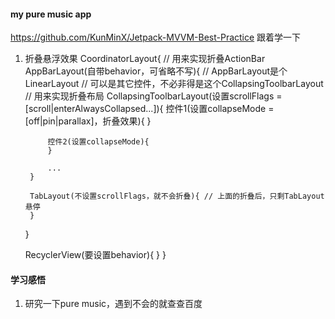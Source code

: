 #### my pure music app
https://github.com/KunMinX/Jetpack-MVVM-Best-Practice
跟着学一下



1. 折叠悬浮效果
CoordinatorLayout{
    // 用来实现折叠ActionBar
    AppBarLayout(自带behavior，可省略不写){ // AppBarLayout是个LinearLayout
        // 可以是其它控件，不必非得是这个CollapsingToolbarLayout
        // 用来实现折叠布局
        CollapsingToolbarLayout(设置scrollFlags = [scroll|enterAlwaysCollapsed...]){ 
            控件1(设置collapseMode = [off|pin|parallax]，折叠效果){
            }
            
            控件2(设置collapseMode){
            }
            
            ...
        }
        
        TabLayout(不设置scrollFlags，就不会折叠){ // 上面的折叠后，只剩TabLayout悬停
        }
    }
    
    RecyclerView(要设置behavior){
    }
}



#### 学习感悟
1. 研究一下pure music，遇到不会的就查查百度